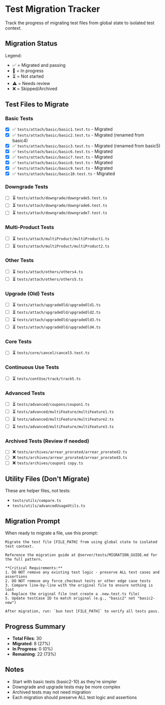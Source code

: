 # Test Migration Tracker

Track the progress of migrating test files from global state to isolated test context.

## Migration Status

Legend:
- ✅ = Migrated and passing
- 🚧 = In progress
- ⏳ = Not started
- ⚠️ = Needs review
- ❌ = Skipped/Archived

## Test Files to Migrate

### Basic Tests
- [x] ✅ `tests/attach/basic/basic1.test.ts` - Migrated
- [x] ✅ `tests/attach/basic/basic2.test.ts` - Migrated (renamed from basic4)
- [x] ✅ `tests/attach/basic/basic3.test.ts` - Migrated (renamed from basic5)
- [x] ✅ `tests/attach/basic/basic6.test.ts` - Migrated
- [x] ✅ `tests/attach/basic/basic7.test.ts` - Migrated
- [x] ✅ `tests/attach/basic/basic8.test.ts` - Migrated
- [x] ✅ `tests/attach/basic/basic9.test.ts` - Migrated
- [x] ✅ `tests/attach/basic/basic10.test.ts` - Migrated

### Downgrade Tests
- [ ] ⏳ `tests/attach/downgrade/downgrade5.test.ts`
- [ ] ⏳ `tests/attach/downgrade/downgrade6.test.ts`
- [ ] ⏳ `tests/attach/downgrade/downgrade7.test.ts`

### Multi-Product Tests
- [ ] ⏳ `tests/attach/multiProduct/multiProduct1.ts`
- [ ] ⏳ `tests/attach/multiProduct/multiProduct2.ts`

### Other Tests
- [ ] ⏳ `tests/attach/others/others4.ts`
- [ ] ⏳ `tests/attach/others/others5.ts`

### Upgrade (Old) Tests
- [ ] ⏳ `tests/attach/upgradeOld/upgradeOld1.ts`
- [ ] ⏳ `tests/attach/upgradeOld/upgradeOld2.ts`
- [ ] ⏳ `tests/attach/upgradeOld/upgradeOld3.ts`
- [ ] ⏳ `tests/attach/upgradeOld/upgradeOld4.ts`

### Core Tests
- [ ] ⏳ `tests/core/cancel/cancel5.test.ts`

### Continuous Use Tests
- [ ] ⏳ `tests/contUse/track/track5.ts`

### Advanced Tests
- [ ] ⏳ `tests/advanced/coupons/coupon1.ts`
- [ ] ⏳ `tests/advanced/multiFeature/multiFeature1.ts`
- [ ] ⏳ `tests/advanced/multiFeature/multiFeature2.ts`
- [ ] ⏳ `tests/advanced/multiFeature/multiFeature3.ts`

### Archived Tests (Review if needed)
- [ ] ❌ `tests/archives/arrear_prorated/arrear_prorated2.ts`
- [ ] ❌ `tests/archives/arrear_prorated/arrear_prorated3.ts`
- [ ] ❌ `tests/archives/coupon1 copy.ts`

## Utility Files (Don't Migrate)
These are helper files, not tests:
- `tests/utils/compare.ts`
- `tests/utils/advancedUsageUtils.ts`

## Migration Prompt

When ready to migrate a file, use this prompt:

```
Migrate the test file [FILE_PATH] from using global state to isolated test context.

Reference the migration guide at @server/tests/MIGRATION_GUIDE.md for the full pattern.

**Critical Requirements:**
1. DO NOT remove any existing test logic - preserve ALL test cases and assertions
2. DO NOT remove any force_checkout tests or other edge case tests
3. Compare line-by-line with the original file to ensure nothing is lost
4. Replace the original file (not create a .new.test.ts file)
5. Update testCase ID to match original (e.g., "basic2" not "basic2-new")

After migration, run: `bun test [FILE_PATH]` to verify all tests pass.
```

## Progress Summary
- **Total Files**: 30
- **Migrated**: 8 (27%)
- **In Progress**: 0 (0%)
- **Remaining**: 22 (73%)

## Notes
- Start with basic tests (basic2-10) as they're simpler
- Downgrade and upgrade tests may be more complex
- Archived tests may not need migration
- Each migration should preserve ALL test logic and assertions
